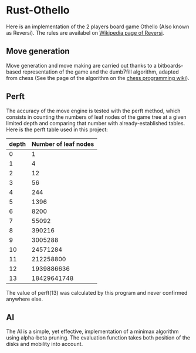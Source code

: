 # Rust-Othello

Here is an implementation of the 2 players board game Othello (Also known as Reversi). The rules are availabel on [Wikipedia page of Reversi](https://en.wikipedia.org/wiki/Reversi).

## Move generation

Move generation and move making are carried out thanks to a bitboards-based representation of the game and the dumb7fill algorithm, adapted from chess (See the page of the algorithm on the [chess programming wiki](https://www.chessprogramming.org/Dumb7Fill)).

## Perft

The accuracy of the move engine is tested with the perft method, which consists in counting the numbers of leaf nodes of the game tree at a given limited depth and comparing that number with already-established tables. Here is the perft table used in this project:

|depth|Number of leaf nodes|
|-----|--------------------|
|0    |1                   |
|1    |4                   |
|2    |12                  |
|3    |56                  |
|4    |244                 |
|5    |1396                |
|6    |8200                |
|7    |55092               |
|8    |390216              |
|9    |3005288             |
|10   |24571284            |
|11   |212258800           |
|12   |1939886636          |
|13   |18429641748         |

The value of perft(13) was calculated by this program and never confirmed anywhere else.

## AI

The AI is a simple, yet effective, implementation of a minimax algorithm using alpha-beta pruning. The evaluation function takes both position of the disks and mobility into account.
